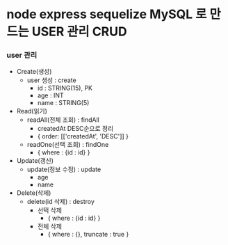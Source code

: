# node express sequelize  MySQL 로 만드는 USER 관리 CRUD

### user 관리

* Create(생성)
  * user 생성 : create
    * id : STRING(15), PK
    * age : INT
    * name : STRING(5)
* Read(읽기)
  * readAll(전체 조회) : findAll
    * createdAt DESC순으로 정리
    * { order: [['createdAt', 'DESC']] }
  * readOne(선택 조회) : findOne
    * { where : {id : id} }
* Update(갱신)
  * update(정보 수정) : update
    * age
    * name
* Delete(삭제)
  * delete(id 삭제) : destroy
    * 선택 삭제 
      * { where : {id : id} }
    * 전체 삭제 
      * { where : {}, truncate : true }

